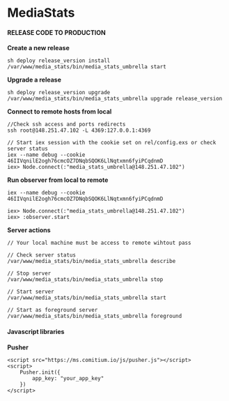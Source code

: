 # MediaStats

#### RELEASE CODE TO PRODUCTION

**Create a new release**
```
sh deploy release_version install 
/var/www/media_stats/bin/media_stats_umbrella start
```

**Upgrade a release**
```
sh deploy release_version upgrade
/var/www/media_stats/bin/media_stats_umbrella upgrade release_version
```

**Connect to remote hosts from local**

```
//Check ssh access and ports redirects
ssh root@148.251.47.102 -L 4369:127.0.0.1:4369

// Start iex session with the cookie set on rel/config.exs or check server status
iex --name debug --cookie 46IIVqnilE2ogh76cmcOZ7DNqbSQOK6LlNqtxmn6fyiPCqdnmD
iex> Node.connect(:"media_stats_umbrella@148.251.47.102")
```

**Run observer from local to remote**

```
iex --name debug --cookie 46IIVqnilE2ogh76cmcOZ7DNqbSQOK6LlNqtxmn6fyiPCqdnmD

iex> Node.connect(:"media_stats_umbrella@148.251.47.102")
iex> :observer.start
```

**Server actions**
```
// Your local machine must be access to remote wihtout pass

// Check server status
/var/www/media_stats/bin/media_stats_umbrella describe

// Stop server
/var/www/media_stats/bin/media_stats_umbrella stop

// Start server
/var/www/media_stats/bin/media_stats_umbrella start

// Start as foreground server
/var/www/media_stats/bin/media_stats_umbrella foreground
```

#### Javascript libraries

**Pusher**

```
<script src="https://ms.comitium.io/js/pusher.js"></script>
<script>
    Pusher.init({
        app_key: "your_app_key"
    })
</script>
```
 

